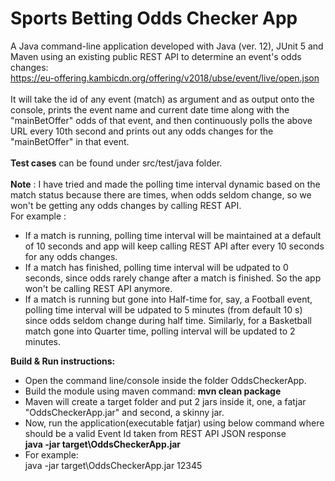 # Sports Betting Odds Checker App
A Java command-line application developed with Java (ver. 12), JUnit 5 and Maven using an existing public REST API to determine an event's odds changes:</br> https://eu-offering.kambicdn.org/offering/v2018/ubse/event/live/open.json</br></br>
It will take the id of any event (match) as argument and as output onto the 
console, prints the event name and current date time along with the "mainBetOffer" odds of that 
event, and then continuously polls the above URL every 10th second and prints out any odds changes 
for the "mainBetOffer" in that event.</br></br>
**Test cases** can be found under src/test/java folder.</br></br>
**Note** : I have tried and made the polling time interval dynamic based on the match status because there are times, when odds seldom change, so we won't be getting any odds changes by calling REST API.</br>
For example :
* If a match is running, polling time interval will be maintained at a default of 10 seconds and app will keep calling REST API after every 10 seconds for any odds changes.
* If a match has finished, polling time interval will be udpated to 0 seconds, since odds rarely change after a match is finished. So the app won't be calling REST API anymore.
* If a match is running but gone into Half-time for, say, a Football event, polling time interval will be udpated to 5 minutes (from default 10 s) since odds seldom change during half time. Similarly, for a Basketball match gone into Quarter time, polling interval will be updated to 2 minutes.<br/>

**Build & Run instructions:**</br>
* Open the command line/console inside the folder OddsCheckerApp.</br>
* Build the module using maven command:  **mvn clean package**
* Maven will create a target folder and put 2 jars inside it, one, a fatjar "OddsCheckerApp.jar" and second, a skinny jar.
* Now, run the application(executable fatjar) using below command where <Event ID> should be a valid Event Id taken from REST API JSON response</br>
**java -jar target\OddsCheckerApp.jar <Event-ID>**</br>
* For example:</br>
java -jar target\OddsCheckerApp.jar 12345
</br></br>
